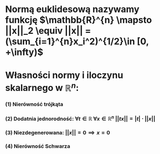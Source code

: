 # **Normą euklidesową** nazywamy funkcję $\mathbb{R}^{n} \mapsto ||x||_2 \equiv ||x|| = (\sum_{i=1}^{n}x_i^2)^{1/2}\in [0, +\infty)$
# Własności normy i iloczynu skalarnego w $\mathbb{R}^n$:
### (1) **Nierówność trójkąta**
### (2) **Dodatnia jednorodność**: $\forall t \in \mathbb{R} \: \forall x \in \mathbb{R}^n \: ||tx|| = |t|\cdot ||x||$
### (3) **Niezdegenerowana**: $||x|| = 0 \implies x = 0$
### (4) **Nierówność Schwarza**
